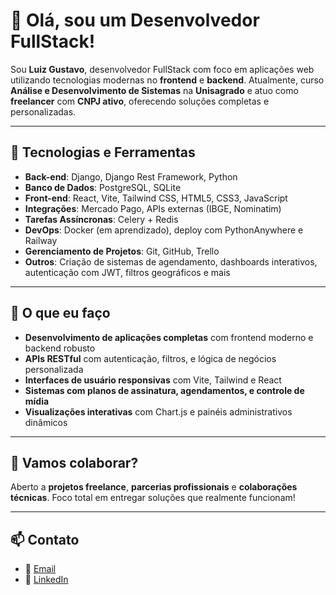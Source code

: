 # 👋 Olá, sou um Desenvolvedor FullStack!

Sou **Luiz Gustavo**, desenvolvedor FullStack com foco em aplicações web utilizando tecnologias modernas no **frontend** e **backend**. Atualmente, curso **Análise e Desenvolvimento de Sistemas** na **Unisagrado** e atuo como **freelancer** com **CNPJ ativo**, oferecendo soluções completas e personalizadas.

---

## 🧠 Tecnologias e Ferramentas

- **Back-end**: Django, Django Rest Framework, Python
- **Banco de Dados**: PostgreSQL, SQLite
- **Front-end**: React, Vite, Tailwind CSS, HTML5, CSS3, JavaScript
- **Integrações**: Mercado Pago, APIs externas (IBGE, Nominatim)
- **Tarefas Assíncronas**: Celery + Redis
- **DevOps**: Docker (em aprendizado), deploy com PythonAnywhere e Railway
- **Gerenciamento de Projetos**: Git, GitHub, Trello
- **Outros**: Criação de sistemas de agendamento, dashboards interativos, autenticação com JWT, filtros geográficos e mais

---

## 🚀 O que eu faço

- **Desenvolvimento de aplicações completas** com frontend moderno e backend robusto
- **APIs RESTful** com autenticação, filtros, e lógica de negócios personalizada
- **Interfaces de usuário responsivas** com Vite, Tailwind e React
- **Sistemas com planos de assinatura, agendamentos, e controle de mídia**
- **Visualizações interativas** com Chart.js e painéis administrativos dinâmicos

---

## 🤝 Vamos colaborar?

Aberto a **projetos freelance**, **parcerias profissionais** e **colaborações técnicas**. Foco total em entregar soluções que realmente funcionam!

---

## 📫 Contato

- 📧 [Email](mailto:luizg.hehnes@gmail.com)
- 💼 [LinkedIn](https://www.linkedin.com/in/luiz-gustavo-hehnes-vieira-da-cruz-897b89327)

